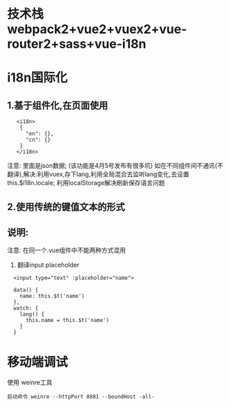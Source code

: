 
# 技术栈 webpack2+vue2+vuex2+vue-router2+sass+vue-i18n


# i18n国际化
## 1.基于组件化,在页面使用
```
   <i18n>
    {
      "en": {},
      "cn": {}
    }
   </i18n>
```
  注意: 里面是json数据; (该功能是4月5号发布有很多坑)
  如在不同组件间不通讯(不翻译),解决:利用vuex,存下lang,利用全局混合去监听lang变化,去设置this.$i18n.locale; 利用localStorage解决刷新保存语言问题

## 2.使用传统的键值文本的形式

## 说明:
  注意: 在同一个.vue组件中不能两种方式混用
  1. 翻译input placeholder
  ```
    <input type="text" :placeholder="name">
  ```
  ```
    data() {
      name: this.$t('name')
    },
    watch: {
      lang() {
        this.name = this.$t('name')
      }
    }
  ```

# 移动端调试
使用 weinre工具
```
启动命令 weinre --httpPort 8081 --boundHost -all-
```